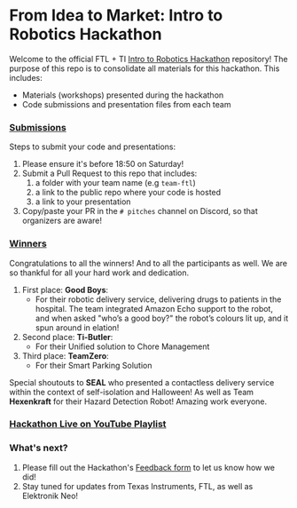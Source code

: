 # From Idea to Market: Intro to Robotics Hackathon

Welcome to the official FTL + TI [Intro to Robotics Hackathon](https://hackathons.femaletechleaders.org/texas-instruments-robotics) repository! The purpose of this repo is to consolidate all materials for this hackathon. This includes:
- Materials (workshops) presented during the hackathon
- Code submissions and presentation files from each team

### [Submissions](#submissions)
Steps to submit your code and presentations:
1. Please ensure it's before 18:50 on Saturday!
1. Submit a Pull Request to this repo that includes:
   1. a folder with your team name (e.g `team-ftl`)
   1. a link to the public repo where your code is hosted
   1. a link to your presentation
1. Copy/paste your PR in the `# pitches` channel on Discord, so that organizers are aware!

### [Winners](#winners)
Congratulations to all the winners! And to all the participants as well. We are so thankful for all your hard work and dedication.

1. First place: **Good Boys**:
   - For their robotic delivery service, delivering drugs to patients in the hospital. The team integrated Amazon Echo support to the robot, and when asked "who’s a good boy?" the robot’s colours lit up, and it spun around in elation!
1. Second place: **Ti-Butler**:
   - For their Unified solution to Chore Management
1. Third place: **TeamZero**:
   - For their Smart Parking Solution

Special shoutouts to **SEAL** who presented a contactless delivery service within the context of self-isolation and Halloween! As well as Team **Hexenkraft** for their Hazard Detection Robot! Amazing work everyone.

### [Hackathon Live on YouTube Playlist](https://www.youtube.com/playlist?list=PLxRIXQdxuPgRjEddI_BirM9D7vqGaQK7W)


### What's next?
1. Please fill out the Hackathon's [Feedback form](https://forms.gle/XBgNSmegVed6TYry6) to let us know how we did!
1. Stay tuned for updates from Texas Instruments, FTL, as well as Elektronik Neo!
